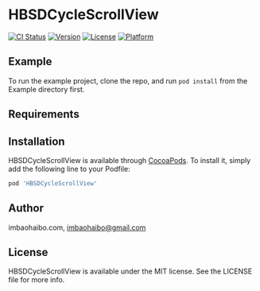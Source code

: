 # HBSDCycleScrollView

[![CI Status](https://img.shields.io/travis/imbaohaibo.com/HBSDCycleScrollView.svg?style=flat)](https://travis-ci.org/imbaohaibo.com/HBSDCycleScrollView)
[![Version](https://img.shields.io/cocoapods/v/HBSDCycleScrollView.svg?style=flat)](https://cocoapods.org/pods/HBSDCycleScrollView)
[![License](https://img.shields.io/cocoapods/l/HBSDCycleScrollView.svg?style=flat)](https://cocoapods.org/pods/HBSDCycleScrollView)
[![Platform](https://img.shields.io/cocoapods/p/HBSDCycleScrollView.svg?style=flat)](https://cocoapods.org/pods/HBSDCycleScrollView)

## Example

To run the example project, clone the repo, and run `pod install` from the Example directory first.

## Requirements

## Installation

HBSDCycleScrollView is available through [CocoaPods](https://cocoapods.org). To install
it, simply add the following line to your Podfile:

```ruby
pod 'HBSDCycleScrollView'
```

## Author

imbaohaibo.com, imbaohaibo@gmail.com

## License

HBSDCycleScrollView is available under the MIT license. See the LICENSE file for more info.
